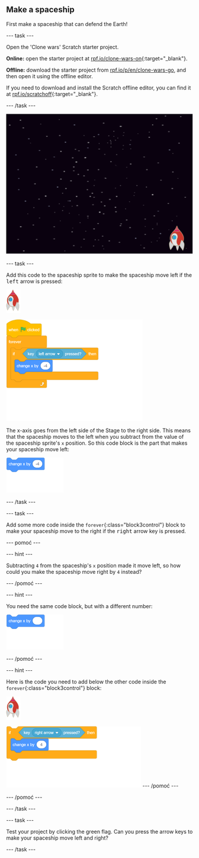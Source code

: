 ## Make a spaceship

First make a spaceship that can defend the Earth!

\--- task \---

Open the 'Clone wars' Scratch starter project.

**Online:** open the starter project at [rpf.io/clone-wars-on](http://rpf.io/clone-wars-on){:target="_blank"}.

**Offline:** download the starter project from [rpf.io/p/en/clone-wars-go](http://rpf.io/p/en/clone-wars-go), and then open it using the offline editor.

If you need to download and install the Scratch offline editor, you can find it at [rpf.io/scratchoff](https://rpf.io/scratchoff){:target="_blank"}.

\--- /task \---

![starter project](images/starter-project.png)

\--- task \---

Add this code to the spaceship sprite to make the spaceship move left if the <kbd>left</kbd> arrow is pressed:

![rocket sprite](images/rocket-sprite.png)

![blocks_1546522854_5664086](images/blocks_1546522854_5664086.png)

The x-axis goes from the left side of the Stage to the right side. This means that the spaceship moves to the left when you subtract from the value of the spaceship sprite's `x` position. So this code block is the part that makes your spaceship move left:

![blocks_1546522856_2172396](images/blocks_1546522856_2172396.png)

\--- /task \---

\--- task \---

Add some more code inside the `forever`{:class="block3control"} block to make your spaceship move to the right if the <kbd>right</kbd> arrow key is pressed.

\--- pomoć \---

\--- hint \---

Subtracting `4` from the spaceship's `x` position made it move left, so how could you make the spaceship move right by `4` instead?

\--- /pomoć \---

\--- hint \---

You need the same code block, but with a different number:

![blocks_1546522857_8176646](images/blocks_1546522857_8176646.png)

\--- /pomoć \---

\--- hint \---

Here is the code you need to add below the other code inside the `forever`{:class="block3control"} block:

![rocket sprite](images/rocket-sprite.png)

![blocks_1546522859_4543552](images/blocks_1546522859_4543552.png) \--- /pomoć \---

\--- /pomoć \---

\--- /task \---

\--- task \---

Test your project by clicking the green flag. Can you press the arrow keys to make your spaceship move left and right?

\--- /task \---